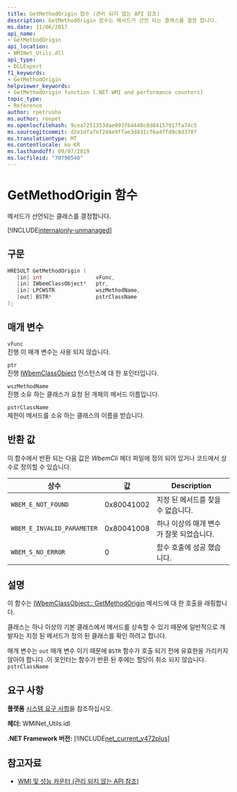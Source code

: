 ```yaml
---
title: GetMethodOrigin 함수 (관리 되지 않는 API 참조)
description: GetMethodOrigin 함수는 메서드가 선언 되는 클래스를 결정 합니다.
ms.date: 11/06/2017
api_name:
- GetMethodOrigin
api_location:
- WMINet_Utils.dll
api_type:
- DLLExport
f1_keywords:
- GetMethodOrigin
helpviewer_keywords:
- GetMethodOrigin function [.NET WMI and performance counters]
topic_type:
- Reference
author: rpetrusha
ms.author: ronpet
ms.openlocfilehash: 9cea7251353dae093f64448c8d84157917fa74c5
ms.sourcegitcommit: d2e1dfa7ef2d4e9ffae3d431cf6a4ffd9c8d378f
ms.translationtype: MT
ms.contentlocale: ko-KR
ms.lasthandoff: 09/07/2019
ms.locfileid: "70798540"
---
```

# <a name="getmethodorigin-function"></a>GetMethodOrigin 함수
메서드가 선언되는 클래스를 결정합니다.

[!INCLUDE[internalonly-unmanaged](../../../../includes/internalonly-unmanaged.md)]
    
## <a name="syntax"></a>구문  
  
```cpp  
HRESULT GetMethodOrigin (
   [in] int                 vFunc, 
   [in] IWbemClassObject*   ptr, 
   [in] LPCWSTR             wszMethodName,
   [out] BSTR*              pstrClassName
); 
```  

## <a name="parameters"></a>매개 변수

`vFunc`  
진행 이 매개 변수는 사용 되지 않습니다.

`ptr`  
진행 [IWbemClassObject](/windows/desktop/api/wbemcli/nn-wbemcli-iwbemclassobject) 인스턴스에 대 한 포인터입니다.

`wszMethodName`  
진행 소유 하는 클래스가 요청 된 개체의 메서드 이름입니다. 

`pstrClassName`  
제한이 메서드를 소유 하는 클래스의 이름을 받습니다.

## <a name="return-value"></a>반환 값

이 함수에서 반환 되는 다음 값은 *WbemCli* 헤더 파일에 정의 되어 있거나 코드에서 상수로 정의할 수 있습니다.

|상수  |값  |Description  |
|---------|---------|---------|
|`WBEM_E_NOT_FOUND` | 0x80041002 | 지정 된 메서드를 찾을 수 없습니다. |
|`WBEM_E_INVALID_PARAMETER` | 0x80041008 | 하나 이상의 매개 변수가 잘못 되었습니다. |
|`WBEM_S_NO_ERROR` | 0 | 함수 호출에 성공 했습니다.  |
  
## <a name="remarks"></a>설명

이 함수는 [IWbemClassObject:: GetMethodOrigin](/windows/desktop/api/wbemcli/nf-wbemcli-iwbemclassobject-getmethod) 메서드에 대 한 호출을 래핑합니다.

클래스는 하나 이상의 기본 클래스에서 메서드를 상속할 수 있기 때문에 일반적으로 개발자는 지정 된 메서드가 정의 된 클래스를 확인 하려고 합니다.

매개 변수는 `out` 매개 변수 이기 때문에 `BSTR` 함수가 호출 되기 전에 유효한을 가리키지 않아야 합니다 .이 포인터는 함수가 반환 된 후에는 할당이 취소 되지 않습니다. `pstrClassName`

## <a name="requirements"></a>요구 사항  
**플랫폼** [시스템 요구 사항](../../get-started/system-requirements.md)을 참조하십시오.  
  
 **헤더:** WMINet_Utils.idl  
  
 **.NET Framework 버전:** [!INCLUDE[net_current_v472plus](../../../../includes/net-current-v472plus.md)]  
  
## <a name="see-also"></a>참고자료

- [WMI 및 성능 카운터 (관리 되지 않는 API 참조)](index.md)
